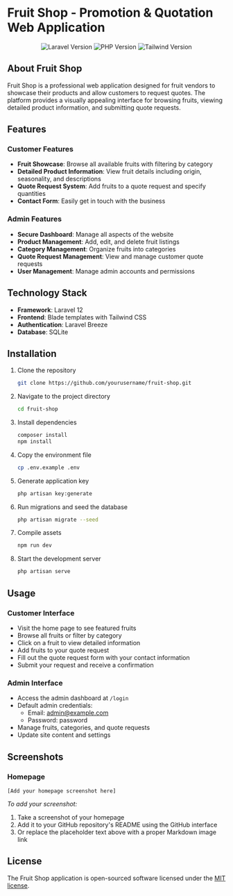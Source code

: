# Fruit Shop - Promotion & Quotation Web Application

<p align="center">
<img src="https://img.shields.io/badge/Laravel-12.0-red" alt="Laravel Version">
<img src="https://img.shields.io/badge/PHP-8.2-blue" alt="PHP Version">
<img src="https://img.shields.io/badge/Tailwind-3.0-teal" alt="Tailwind Version">
</p>

## About Fruit Shop

Fruit Shop is a professional web application designed for fruit vendors to showcase their products and allow customers to request quotes. The platform provides a visually appealing interface for browsing fruits, viewing detailed product information, and submitting quote requests.

## Features

### Customer Features

- **Fruit Showcase**: Browse all available fruits with filtering by category
- **Detailed Product Information**: View fruit details including origin, seasonality, and descriptions
- **Quote Request System**: Add fruits to a quote request and specify quantities
- **Contact Form**: Easily get in touch with the business

### Admin Features

- **Secure Dashboard**: Manage all aspects of the website
- **Product Management**: Add, edit, and delete fruit listings
- **Category Management**: Organize fruits into categories
- **Quote Request Management**: View and manage customer quote requests
- **User Management**: Manage admin accounts and permissions

## Technology Stack

- **Framework**: Laravel 12
- **Frontend**: Blade templates with Tailwind CSS
- **Authentication**: Laravel Breeze
- **Database**: SQLite

## Installation

1. Clone the repository
   ```bash
   git clone https://github.com/yourusername/fruit-shop.git
   ```

2. Navigate to the project directory
   ```bash
   cd fruit-shop
   ```

3. Install dependencies
   ```bash
   composer install
   npm install
   ```

4. Copy the environment file
   ```bash
   cp .env.example .env
   ```

5. Generate application key
   ```bash
   php artisan key:generate
   ```

6. Run migrations and seed the database
   ```bash
   php artisan migrate --seed
   ```

7. Compile assets
   ```bash
   npm run dev
   ```

8. Start the development server
   ```bash
   php artisan serve
   ```

## Usage

### Customer Interface

- Visit the home page to see featured fruits
- Browse all fruits or filter by category
- Click on a fruit to view detailed information
- Add fruits to your quote request
- Fill out the quote request form with your contact information
- Submit your request and receive a confirmation

### Admin Interface

- Access the admin dashboard at `/login`
- Default admin credentials:
  - Email: admin@example.com
  - Password: password
- Manage fruits, categories, and quote requests
- Update site content and settings

## Screenshots

### Homepage

```
[Add your homepage screenshot here]
```

*To add your screenshot:*
1. Take a screenshot of your homepage
2. Add it to your GitHub repository's README using the GitHub interface
3. Or replace the placeholder text above with a proper Markdown image link

## License

The Fruit Shop application is open-sourced software licensed under the [MIT license](https://opensource.org/licenses/MIT).
